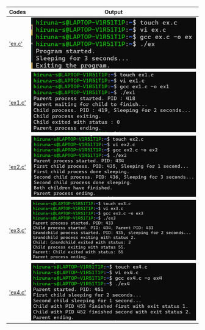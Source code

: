 | Codes | Output |
|-------|--------|
|['ex.c'](./Codes/ex.c)|![1.png](./Outputs/1.png)|
|['ex1.c'](./Codes/ex1.c)|![2.png](./Outputs/2.png)|
|['ex2.c'](./Codes/ex2.c)|![3.png](./Outputs/3.png)|
|['ex3.c'](./Codes/ex3.c)|![4.png](./Outputs/4.png)|
|['ex4.c'](./Codes/ex4.c)|![5.png](./Outputs/5.png)|
